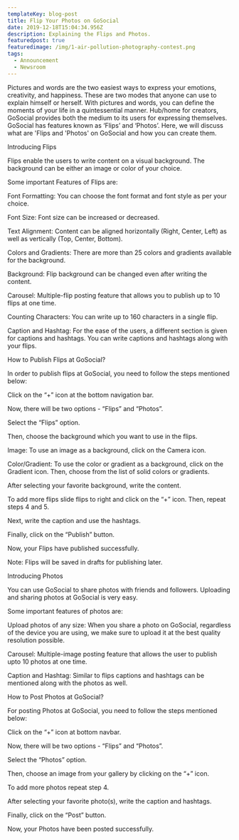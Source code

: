```yaml
---
templateKey: blog-post
title: Flip Your Photos on GoSocial
date: 2019-12-18T15:04:34.956Z
description: Explaining the Flips and Photos.
featuredpost: true
featuredimage: /img/1-air-pollution-photography-contest.png
tags:
  - Announcement
  - Newsroom
---
```

Pictures and words are the two easiest ways to express your emotions, creativity, and happiness. These are two modes that anyone can use to explain himself or herself. With pictures and words, you can define the moments of your life in a quintessential manner. Hub/home for creators, GoSocial provides both the medium to its users for expressing themselves. GoSocial has features known as ‘Flips’ and ‘Photos’. Here, we will discuss what are 'Flips and 'Photos' on GoSocial and how you can create them.



Introducing Flips



Flips enable the users to write content on a visual background. The background can be either an image or color of your choice.



Some important Features of Flips are:



Font Formatting: You can choose the font format and font style as per your choice.



Font Size: Font size can be increased or decreased.



Text Alignment: Content can be aligned horizontally (Right, Center, Left) as well as vertically (Top, Center, Bottom).



Colors and Gradients: There are more than 25 colors and gradients available for the background. 



Background: Flip background can be changed even after writing the content.



Carousel: Multiple-flip posting feature that allows you to publish up to 10 flips at one time.



Counting Characters: You can write up to 160 characters in a single flip.



Caption and Hashtag: For the ease of the users, a different section is given for captions and hashtags. You can write captions and hashtags along with your flips.



How to Publish Flips at GoSocial?



In order to publish flips at GoSocial, you need to follow the steps mentioned below:



Click on the “+” icon at the bottom navigation bar.



Now, there will be two options - “Flips” and “Photos”.



Select the “Flips” option.



Then, choose the background which you want to use in the flips. 



Image: To use an image as a background, click on the Camera icon.



Color/Gradient: To use the color or gradient as a background, click on the Gradient icon. Then, choose from the list of solid colors or gradients.



After selecting your favorite background, write the content.



To add more flips slide flips to right and click on the “+” icon. Then, repeat steps 4 and 5.



Next, write the caption and use the hashtags.



Finally, click on the “Publish” button.



Now, your Flips have published successfully.



Note: Flips will be saved in drafts for publishing later.



Introducing Photos



You can use GoSocial to share photos with friends and followers. Uploading and sharing photos at GoSocial is very easy.



Some important features of photos are:



Upload photos of any size: When you share a photo on GoSocial, regardless of the device you are using, we make sure to upload it at the best quality resolution possible. 



Carousel: Multiple-image posting feature that allows the user to publish upto 10 photos at one time.



Caption and Hashtag: Similar to flips captions and hashtags can be mentioned along with the photos as well.



How to Post Photos at GoSocial?



For posting Photos at GoSocial, you need to follow the steps mentioned below:



Click on the “+” icon at bottom navbar.



Now, there will be two options - “Flips” and “Photos”.



Select the “Photos” option.



Then, choose an image from your gallery by clicking on the “+” icon.



To add more photos repeat step 4.



After selecting your favorite photo(s), write the caption and hashtags.



Finally, click on the “Post” button.



Now, your Photos have been posted successfully.
